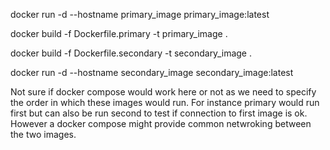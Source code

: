 docker run -d --hostname primary_image primary_image:latest

docker build -f Dockerfile.primary -t primary_image .

docker build -f Dockerfile.secondary -t secondary_image .

docker run -d --hostname secondary_image secondary_image:latest

Not sure if docker compose would work here or not as we need to specify the order 
in which these images would run. For instance primary would run first but can also be run second to test if connection to first image is 
ok. However a docker compose might provide common netwroking between the two images. 
